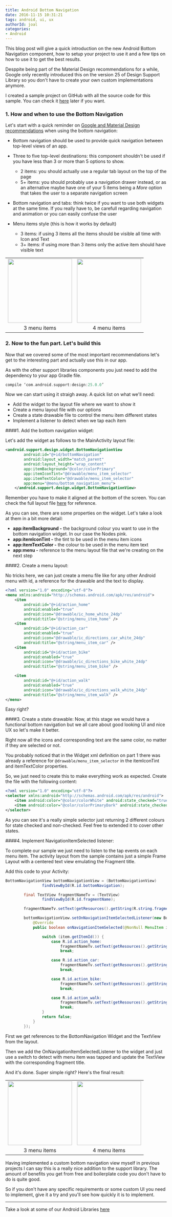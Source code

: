 ```yaml
---
title: Android Bottom Navigation
date: 2016-11-15 10:31:21
tags: android, ui, ux
authorId: joal
categories:
- Android
---
```


This blog post will give a quick introduction on the new Android Bottom Navigation component, how to setup your project to use it and a few tips on how to use it to get the best results.

Desppite being part of the Material Design recommendations for a while, Google only recently introduced this on the version 25 of Design Support Library so you don't have to create your own custom implementations anymore.

I created a sample project on GitHub with all the source code for this sample. You can check it [here](https://github.com/jcmsalves/bottomNavigationSample) later if you want.

### 1. How and when to use the Bottom Navigation 

Let's start with a quick reminder on [Google and Material Design recommendations](https://material.google.com/components/bottom-navigation.html) when using the bottom navigation:

- Bottom navigation should be used to provide quick navigation between top-level views of an app.

- Three to five top-level destinations: this component shouldn't be used if you have less than 3 or more than 5 options to show.
	- 2 items: you should actually use a regular tab layout on the top of the page
	- 5+ items: you should probably use a navigation drawer instead, or as an alternative maybe have one of your 5 items being a *More* option that takes the user to a separate navigation screen

- Bottom navigation and tabs: think twice if you want to use both widgets at the same time. If you really have to, be carefull regarding navigation and animation or you can easily confuse the user

- Menu items style (this is how it works by default)
	- 3 items: if using 3 items all the items should be visible all time with Icon and Text
	- 3+ items: if using more than 3 items only the active item should have visible text

<table width="100%" style="border:0px">
<tr>
<td align="center"><img src="https://d1gwekl0pol55k.cloudfront.net/image/nstack/default/3buttonsscreenshot1_XToNZrXuvc.png" width="200"></td>
<td align="center"><img src="https://d1gwekl0pol55k.cloudfront.net/image/nstack/translate_values/4buttonsscreenshot1_ePCWRdtsm9.png" width="200"></td></tr>
<tr><td align="center">3 menu items</td><td align="center">4 menu items</td></tr>
</table>

### 2. Now to the fun part. Let's build this

Now that we covered some of the most important recommendations let's get to the interesting part and actually use this in our app.

As with the other support libraries components you just need to add the dependency to your app Gradle file.

```gradle
compile ‘com.android.support:design:25.0.0’ 
```

Now we can start using it straigh away. A quick list on what we'll need:

- Add the widget to the layout file where we want to show it
- Create a menu layout file with our options
- Create a state drawable file to control the menu item different states
- Implement a listener to detect when we tap each item



####1. Add the bottom navigation widget:

  Let's add the widget as follows to the MainActivity layout file:
	
```xml
<android.support.design.widget.BottomNavigationView
        android:id="@+id/bottomNavigation"
        android:layout_width="match_parent"
        android:layout_height="wrap_content"
        app:itemBackground="@color/colorPrimary"
        app:itemIconTint="@drawable/menu_item_selector"
        app:itemTextColor="@drawable/menu_item_selector"
        app:menu="@menu/bottom_navigation_menu">
    </android.support.design.widget.BottomNavigationView>
```

Remember you have to make it aligned at the bottom of the screen. You can check the full layout file [here](https://github.com/jcmsalves/bottomNavigationSample/blob/master/app/src/main/res/layout/activity_main.xml) for reference.
	
As you can see, there are some properties on the widget. Let's take a look at them in a bit more detail:

- **app:itemBackground -** the background colour you want to use in the bottom navigation widget. In our case the Nodes pink.
- **app:itemIconTint -** the tint to be used in the menu item icons
- **app:itemTextColor -** the colour to be used in the menu item text
- **app:menu -** reference to the menu layout file that we're creating on the next step

####2. Create a menu layout:

  No tricks here, we can just create a menu file like for any other Android menu with id, a reference for the drawable and the text to display.

```xml
<?xml version="1.0" encoding="utf-8"?>
<menu xmlns:android="http://schemas.android.com/apk/res/android">
    <item
        android:id="@+id/action_home"
        android:enabled="true"
        android:icon="@drawable/ic_home_white_24dp"
        android:title="@string/menu_item_home" />
    <item
        android:id="@+id/action_car"
        android:enabled="true"
        android:icon="@drawable/ic_directions_car_white_24dp"
        android:title="@string/menu_item_car" />
    <item
        android:id="@+id/action_bike"
        android:enabled="true"
        android:icon="@drawable/ic_directions_bike_white_24dp"
        android:title="@string/menu_item_bike" />

    <item
        android:id="@+id/action_walk"
        android:enabled="true"
        android:icon="@drawable/ic_directions_walk_white_24dp"
        android:title="@string/menu_item_walk" />
</menu>
```

Easy right?

####3. Create a state drawable:
Now, at this stage we would have a functional bottom navigation but we all care about good looking UI and nice UX so let's make it better.

Right now all the icons and corresponding text are the same color, no matter if they are selected or not.

You probably noticed that in the Widget xml definition on part 1 there was already a reference for ```@drawable/menu_item_selector``` in the itemIconTint and itemTextColor properties.

So, we just need to create this to make everything work as expected. Create the file with the following content:

```xml
<?xml version="1.0" encoding="utf-8"?>
<selector xmlns:android="http://schemas.android.com/apk/res/android">
    <item android:color="@color/colorWhite" android:state_checked="true" />
    <item android:color="@color/colorPrimaryDark" android:state_checked="false" />
</selector>
```
 
As you can see it's a really simple selector just returning 2 different colours for state checked and non-checked. Feel free to extended it to cover other states.

####4. Implement NavigationItemSelected listener:

To complete our sample we just need to listen to the tap events on each menu item. The activity layout from the sample contains just a simple Frame Layout with a centered text view emulating the Fragment title.
 
Add this code to your Activity:

```java
BottomNavigationView bottomNavigationView = (BottomNavigationView)
                findViewById(R.id.bottomNavigation);

        final TextView fragmentNameTv = (TextView)
                findViewById(R.id.fragmentName);

        fragmentNameTv.setText(getResources().getString(R.string.fragment_home_title));

        bottomNavigationView.setOnNavigationItemSelectedListener(new BottomNavigationView.OnNavigationItemSelectedListener() {
            @Override
            public boolean onNavigationItemSelected(@NonNull MenuItem item) {

                switch (item.getItemId()) {
                    case R.id.action_home:
                        fragmentNameTv.setText(getResources().getString(R.string.fragment_home_title));
                        break;

                    case R.id.action_car:
                        fragmentNameTv.setText(getResources().getString(R.string.fragment_car_title));
                        break;

                    case R.id.action_bike:
                        fragmentNameTv.setText(getResources().getString(R.string.fragment_bike_title));
                        break;

                    case R.id.action_walk:
                        fragmentNameTv.setText(getResources().getString(R.string.fragment_walk_title));
                        break;
                }
                return false;
            }
        });
```

First we get references to the BottomNavigation Widget and the TextView from the layout.

Then we add the OnNavigationItemSelectedListener to the widget and just use a switch to detect with menu item was tapped and update the TextView with the corresponding fragment title.

And it's done. Super simple right? Here's the final result:

<table width="100%" style="border:0px">
<tr>
<td align="center"><img src="https://d1gwekl0pol55k.cloudfront.net/image/nstack/translate_values/3buttonsgif_VtILFZWqWD.gif" width="200"></td>
<td align="center"><img src="https://d1gwekl0pol55k.cloudfront.net/image/nstack/translate_values/4buttonsgif_n1Avgls13h.gif" width="200"></td></tr>
<tr><td align="center">3 menu items</td><td align="center">4 menu items</td></tr>
</table>
Having implemented a custom bottom navigation view myself in previous projects I can say this is a really nice addition to the support library. The amount of benefits you get from free and boilerplate code you don't have to do is quite good.

So if you don't have any specific requirements or some custom UI you need to implement, give it a try and you'll see how quickly it is to implement.

-----

Take a look at some of our Android Libraries [here](https://github.com/nodes-android)